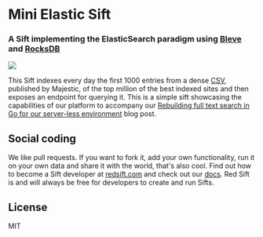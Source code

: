 # Mini Elastic Sift
### A Sift implementing the ElasticSearch paradigm using [Bleve](http://www.blevesearch.com/) and [RocksDB](http://rocksdb.org/)

[<img src="http://static.redsift.io/assets/icons/run.svg">](https://dashboard.redsift.cloud/catalogue)


This Sift indexes every day the first 1000 entries from a dense [CSV](http://downloads.majestic.com/majestic_million.csv), published by Majestic, of the top million of the best indexed sites and then exposes an endpoint for querying it. This is a simple sift showcasing the capabilities of our platform to accompany our [Rebuilding full text search in Go for our server-less environment](https://medium.com/redsift-outbox/rebuilding-full-text-search-in-go-for-our-server-less-environment-f3fa6cb28b1) blog post.


## Social coding
We like pull requests. If you want to fork it, add your own functionality, run it on your own data  and share it with the world, that's also cool. 
Find out how to become a Sift developer at [redsift.com](https://redsift.com) and check out our [docs](https://docs.redsift.com). 
Red Sift is and will always be free for developers to create and run Sifts.

## License
MIT
